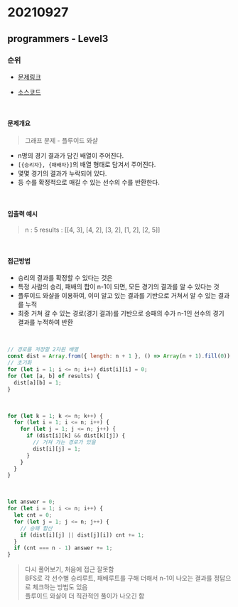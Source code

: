 # 20210927

## programmers - Level3

### 순위

- [문제링크](https://programmers.co.kr/learn/courses/30/lessons/49191)

- [소스코드](./source_code/rank.js)

<br>

#### 문제개요

> 그래프 문제 - 플루이드 와샬

- n명의 경기 결과가 담긴 배열이 주어진다.
- `[{승리자}, {패배자}]`의 배열 형태로 담겨서 주어진다.
- 몇몇 경기의 결과가 누락되어 있다.
- 등 수를 확정적으로 매길 수 있는 선수의 수를 반환한다.

<br>

#### 입출력 예시

> n : 5
> results : [[4, 3], [4, 2], [3, 2], [1, 2], [2, 5]]

<br>

#### 접근방법

- 승리의 결과를 확정할 수 있다는 것은
- 특정 사람의 승리, 패배의 합이 n-1이 되면, 모든 경기의 결과를 알 수 있다는 것
- 플루이드 와샬을 이용하여, 이미 알고 있는 결과를 기반으로 거쳐서 알 수 있는 결과를 누적
- 최종 거쳐 갈 수 있는 경로(경기 결과)를 기반으로 승패의 수가 n-1인 선수의 경기 결과를 누적하여 반환

<br>

```js
// 경로를 저장할 2차원 배열
const dist = Array.from({ length: n + 1 }, () => Array(n + 1).fill(0));
// 초기화
for (let i = 1; i <= n; i++) dist[i][i] = 0;
for (let [a, b] of results) {
  dist[a][b] = 1;
}
```

<br>

```js
for (let k = 1; k <= n; k++) {
  for (let i = 1; i <= n; i++) {
    for (let j = 1; j <= n; j++) {
      if (dist[i][k] && dist[k][j]) {
        // 거쳐 가는 경로가 있을
        dist[i][j] = 1;
      }
    }
  }
}
```

<br>

```js
let answer = 0;
for (let i = 1; i <= n; i++) {
  let cnt = 0;
  for (let j = 1; j <= n; j++) {
    // 승패 합산
    if (dist[i][j] || dist[j][i]) cnt += 1;
  }
  if (cnt === n - 1) answer += 1;
}
```

> 다시 풀어보기, 처음에 접근 잘못함<br>
> BFS로 각 선수별 승리루트, 패배루트를 구해 더해서 n-1이 나오는 결과를 정답으로 체크하는 방법도 있음<br>
> 플루이드 와샬이 더 직관적인 풀이가 나오긴 함
